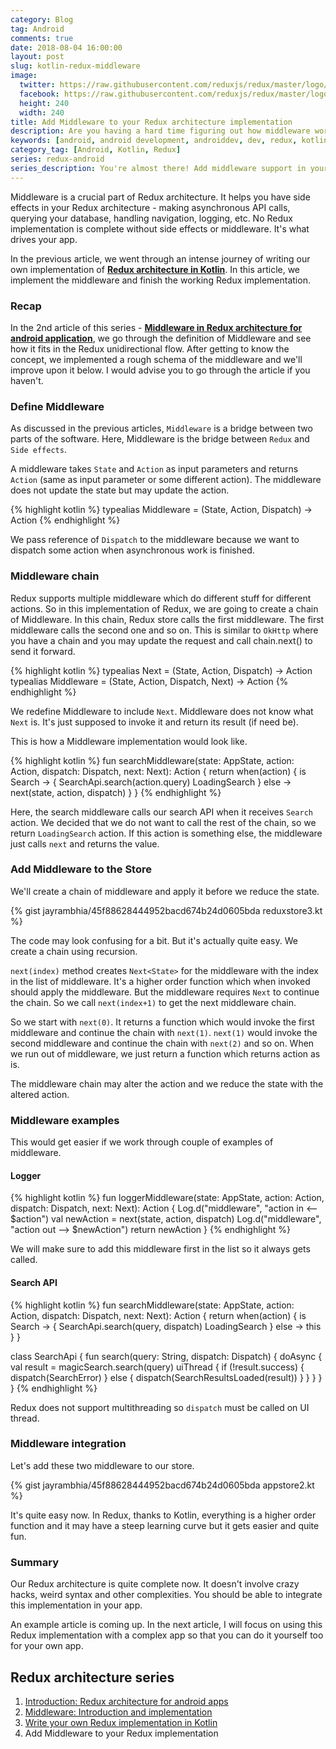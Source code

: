 ```yaml
---
category: Blog
tag: Android
comments: true
date: 2018-08-04 16:00:00
layout: post
slug: kotlin-redux-middleware
image:
  twitter: https://raw.githubusercontent.com/reduxjs/redux/master/logo/apple-touch-icon.png
  facebook: https://raw.githubusercontent.com/reduxjs/redux/master/logo/apple-touch-icon.png
  height: 240
  width: 240
title: Add Middleware to your Redux architecture implementation
description: Are you having a hard time figuring out how middleware works in Redux architecture? This article talks about adding middleware to your Redux implementation. This is the missing piece for having a great Redux implementation.
keywords: [android, android development, androiddev, dev, redux, kotlin, redux architecture, immutable state, redux clean architecture, write your own redux, redux data flow, redux middleware android, builds, pure functions, reactive functional android, redux reducers, redux store in kotlin, redux middleware, redux middleware for network calls, middleware in android redux, redux middleware chain]
category_tag: [Android, Kotlin, Redux]
series: redux-android
series_description: You're almost there! Add middleware support in your Redux implementation and see how effortless android programming becomes.
---
```


Middleware is a crucial part of Redux architecture. It helps you have side effects in your Redux architecture - making asynchronous API calls, querying your database, handling navigation, logging, etc. No Redux implementation is complete without side effects or middleware. It's what drives your app.

In the previous article, we went through an intense journey of writing our own implementation of **[Redux architecture in Kotlin](/blog/kotlin-redux-architecture)**. In this article, we implement the middleware and finish the working Redux implementation.

### Recap

In the 2nd article of this series - **[Middleware in Redux architecture for android application](android-redux-middleware)**, we go through the definition of Middleware and see how it fits in the Redux unidirectional flow. After getting to know the concept, we implemented a rough schema of the middleware and we'll improve upon it below. I would advise you to go through the article if you haven't.

### Define Middleware

As discussed in the previous articles, `Middleware` is a bridge between two parts of the software. Here, Middleware is the bridge between `Redux` and `Side effects`.

A middleware takes `State` and `Action` as input parameters and returns `Action` (same as input parameter or some different action). The middleware does not update the state but may update the action.

{% highlight kotlin %}
typealias Middleware<State> = (State, Action, Dispatch) -> Action
{% endhighlight %}

We pass reference of `Dispatch` to the middleware because we want to dispatch some action when asynchronous work is finished.

### Middleware chain

Redux supports multiple middleware which do different stuff for different actions. So in this implementation of Redux, we are going to create a chain of Middleware. In this chain, Redux store calls the first middleware. The first middleware calls the second one and so on. This is similar to `OkHttp` where you have a chain and you may update the request and call chain.next() to send it forward.

{% highlight kotlin %}
typealias Next<State> = (State, Action, Dispatch) -> Action
typealias Middleware<State> = (State, Action, Dispatch, Next<State>) -> Action
{% endhighlight %}

We redefine Middleware to include `Next`. Middleware does not know what `Next` is. It's just supposed to invoke it and return its result (if need be).

This is how a Middleware implementation would look like.

{% highlight kotlin %}
fun searchMiddleware(state: AppState, action: Action, dispatch: Dispatch, next: Next<AppState>): Action {
  return when(action) {
    is Search -> {
      SearchApi.search(action.query)
      LoadingSearch
    }
    else -> next(state, action, dispatch)
  }
}
{% endhighlight %}

Here, the search middleware calls our search API when it receives `Search` action. We decided that we do not want to call the rest of the chain, so we return `LoadingSearch` action. If this action is something else, the middleware just calls `next` and returns the value.

### Add Middleware to the Store

We'll create a chain of middleware and apply it before we reduce the state.

{% gist jayrambhia/45f88628444952bacd674b24d0605bda reduxstore3.kt %}

The code may look confusing for a bit. But it's actually quite easy. We create a chain using recursion.

`next(index)` method creates `Next<State>` for the middleware with the index in the list of middleware. It's a higher order function which when invoked should apply the middleware. But the middleware requires `Next` to continue the chain. So we call `next(index+1)` to get the next middleware chain.

So we start with `next(0)`. It returns a function which would invoke the first middleware and continue the chain with `next(1)`. `next(1)` would invoke the second middleware and continue the chain with `next(2)` and so on. When we run out of middleware, we just return a function which returns action as is.

The middleware chain may alter the action and we reduce the state with the altered action.

### Middleware examples

This would get easier if we work through couple of examples of middleware.

#### Logger

{% highlight kotlin %}
fun loggerMiddleware(state: AppState, action: Action, dispatch: Dispatch, next: Next<AppState>): Action {
  Log.d("middleware", "action in <-- $action")
  val newAction = next(state, action, dispatch)
  Log.d("middleware", "action out --> $newAction")
  return newAction
}
{% endhighlight %}

We will make sure to add this middleware first in the list so it always gets called.

#### Search API
{% highlight kotlin %}
fun searchMiddleware(state: AppState, action: Action, dispatch: Dispatch, next: Next<AppState>): Action {
  return when(action) {
    is Search -> {
      SearchApi.search(query, dispatch)
      LoadingSearch
    }
    else -> this
  }
}

class SearchApi {
  fun search(query: String, dispatch: Dispatch) {
    doAsync {
      val result = magicSearch.search(query)
      uiThread {
        if (!result.success) {
          dispatch(SearchError)
        } else {
          dispatch(SearchResultsLoaded(result))
        }
      }
    }
  }
}
{% endhighlight %}

Redux does not support multithreading so `dispatch` must be called on UI thread.

### Middleware integration

Let's add these two middleware to our store.

{% gist jayrambhia/45f88628444952bacd674b24d0605bda appstore2.kt %}

It's quite easy now. In Redux, thanks to Kotlin, everything is a higher order function and it may have a steep learning curve but it gets easier and quite fun.

### Summary

Our Redux architecture is quite complete now. It doesn't involve crazy hacks, weird syntax and other complexities. You should be able to integrate this implementation in your app.

An example article is coming up. In the next article, I will focus on using this Redux implementation with a complex app so that you can do it yourself too for your own app.

## Redux architecture series

 1. [Introduction: Redux architecture for android apps](/blog/android-redux-intro)
 2. [Middleware: Introduction and implementation](/blog/android-redux-middleware)
 3. [Write your own Redux implementation in Kotlin](/blog/kotlin-redux-architecture)
 4. Add Middleware to your Redux implementation
